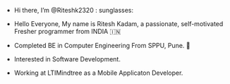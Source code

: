 - Hi there, I’m @Riteshk2320 : sunglasses:	

- Hello Everyone, My name is Ritesh Kadam, a passionate, self-motivated Fresher programmer from INDIA :india:
- Completed BE in Computer Engineering From SPPU, Pune. :notebook_with_decorative_cover:
- Interested in Software Development.
- Working at LTIMindtree as a Mobile Applicaton Developer.

<!---
Riteshk2320/Riteshk2320 is a ✨ special ✨ repository because its `README.md` (this file) appears on your GitHub profile.
You can click the Preview link to take a look at your changes.
--->
